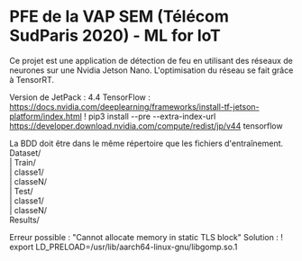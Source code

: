 # PFE de la VAP SEM (Télécom SudParis 2020)  - ML for IoT



Ce projet est une application de détection de feu en utilisant des réseaux de neurones sur une Nvidia Jetson Nano. L'optimisation du réseau se fait grâce à TensorRT.

Version de JetPack : 4.4
TensorFlow : https://docs.nvidia.com/deeplearning/frameworks/install-tf-jetson-platform/index.html
! pip3 install --pre --extra-index-url https://developer.download.nvidia.com/compute/redist/jp/v44 tensorflow

La BDD doit être dans le même répertoire que les fichiers d'entraînement.
Dataset/\
| Train/\
|   classe1/\
|   classeN/\
| Test/\
|   classe1/\
|   classeN/\
Results/


Erreur possible : "Cannot allocate memory in static TLS block"
Solution :
! export LD_PRELOAD=/usr/lib/aarch64-linux-gnu/libgomp.so.1

